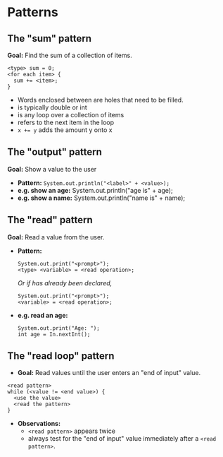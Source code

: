 # Patterns

## The "sum" pattern

**Goal:** Find the sum of a collection of items.

```
<type> sum = 0;
<for each item> {
  sum += <item>;
}
```

* Words enclosed between <angled brackets> are holes that need to be filled.
* <type> is typically double or int
* <for each item> is any loop over a collection of items
* <item> refers to the next item in the loop
* ```x += y``` adds the amount y onto x

## The "output" pattern

**Goal:** Show a value to the user

* **Pattern:**
  ```System.out.println("<label>" + <value>);```
* **e.g. show an age:**
  System.out.println("age is" + age);
* **e.g. show a name:**
  System.out.println("name is" + name);

## The "read" pattern

**Goal:** Read a value from the user.

* **Pattern:**
  ```
  System.out.print("<prompt>");
  <type> <variable> = <read operation>;
  ```
  
  *Or if <variable> has already been declared,*
  
  ```
  System.out.print("<prompt>");
  <variable> = <read operation>;
  ```
* **e.g. read an age:**
  ```
  System.out.print("Age: ");
  int age = In.nextInt();
  ```

## The "read loop" pattern

* **Goal:** Read values until the user enters an "end of input" value.

```
<read pattern>
while (<value != <end value>) {
  <use the value>
  <read the pattern>
}
```

* **Observations:**
  * ```<read pattern>``` appears twice
  * always test for the "end of input" value immediately after a ```<read pattern>```.
